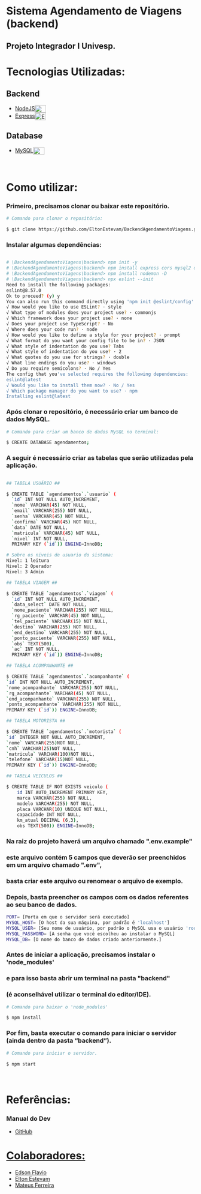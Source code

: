 # Sistema Agendamento de Viagens (backend)

## Projeto Integrador I Univesp.

# Tecnologias Utilizadas:

## Backend

- <a href="https://nodejs.org/en/"> NodeJS</a><img align="center" alt="NodeJS" height="20" width="30" src="https://cdn.jsdelivr.net/gh/devicons/devicon/icons/nodejs/nodejs-original.svg">
- <a href="https://expressjs.com/">Express</a><img align="center" alt="Express" height="20" width="30" src="https://cdn.jsdelivr.net/gh/devicons/devicon/icons/express/express-original.svg">

## Database

- <a href="https://www.mysql.com/">MySQL</a><img align="center" alt="MySQL" height="20" width="30" src="https://cdn.jsdelivr.net/gh/devicons/devicon/icons/mysql/mysql-original.svg">

<br>

# Como utilizar:

### Primeiro, precisamos clonar ou baixar este repositório.

```bash
# Comando para clonar o repositório:

$ git clone https://github.com/EltonEstevam/BackendAgendamentoViagens.git

```

### Instalar algumas dependências:

```bash

# \BackendAgendamentoViagens\backend> npm init -y
# \BackendAgendamentoViagens\backend> npm install express cors mysql2 dotenv
# \BackendAgendamentoViagens\backend> npm install nodemon -D
# \BackendAgendamentoViagens\backend> npx eslint --init
Need to install the following packages:
eslint@8.57.0
Ok to proceed? (y) y
You can also run this command directly using 'npm init @eslint/config'.
√ How would you like to use ESLint? · style
√ What type of modules does your project use? · commonjs
√ Which framework does your project use? · none
√ Does your project use TypeScript? · No
√ Where does your code run? · node
√ How would you like to define a style for your project? · prompt
√ What format do you want your config file to be in? · JSON
√ What style of indentation do you use? Tabs
√ What style of indentation do you use? · 2
√ What quotes do you use for strings? · double
√ What line endings do you use? · windows
√ Do you require semicolons? · No / Yes
The config that you've selected requires the following dependencies:
eslint@latest
√ Would you like to install them now? · No / Yes
√ Which package manager do you want to use? · npm
Installing eslint@latest

```

### Após clonar o repositório, é necessário criar um banco de dados MySQL.

```bash
# Comando para criar um banco de dados MySQL no terminal:

$ CREATE DATABASE agendamentos;
```

### A seguir é necessário criar as tabelas que serão utilizadas pela aplicação.

```bash

## TABELA USUÁRIO ##

$ CREATE TABLE `agendamentos`.`usuario` (
  `id` INT NOT NULL AUTO_INCREMENT,
  `nome` VARCHAR(45) NOT NULL,
  `email` VARCHAR(255) NOT NULL,
  `senha` VARCHAR(45) NOT NULL,
  `confirma` VARCHAR(45) NOT NULL,
  `data` DATE NOT NULL,
  `matricula` VARCHAR(45) NOT NULL,
  `nivel` INT NOT NULL,
  PRIMARY KEY (`id`)) ENGINE=InnoDB;

# Sobre os niveis de usuario do sistema:
Nivel: 1 leitura
Nivel: 2 Operador
Nivel: 3 Admin

## TABELA VIAGEM ##

$ CREATE TABLE `agendamentos`.`viagem` (
  `id` INT NOT NULL AUTO_INCREMENT,
  `data_select` DATE NOT NULL,
  `nome_paciente` VARCHAR(255) NOT NULL,
  `rg_paciente` VARCHAR(45) NOT NULL,
  `tel_paciente` VARCHAR(15) NOT NULL,
  `destino` VARCHAR(255) NOT NULL,
  `end_destino` VARCHAR(255) NOT NULL,
  `ponto_paciente` VARCHAR(255) NOT NULL,
  `obs` TEXT(500),
  `ac` INT NOT NULL,
  PRIMARY KEY (`id`)) ENGINE=InnoDB;

## TABELA ACOMPANHANTE ##

$ CREATE TABLE `agendamentos`.`acompanhante` (
`id` INT NOT NULL AUTO_INCREMENT,
`nome_acompanhante` VARCHAR(255) NOT NULL,
`rg_acompanhante` VARCHAR(45) NOT NULL,
`end_acompanhante` VARCHAR(255) NOT NULL,
`ponto_acompanhante` VARCHAR(255) NOT NULL,
PRIMARY KEY (`id`)) ENGINE=InnoDB;

## TABELA MOTORISTA ##

$ CREATE TABLE `agendamentos`.`motorista` (
`id` INTEGER NOT NULL AUTO_INCREMENT,
`nome` VARCHAR(255)NOT NULL,
`cnh` VARCHAR(25)NOT NULL,
`matricula` VARCHAR(100)NOT NULL,
`telefone` VARCHAR(15)NOT NULL,
PRIMARY KEY (`id`)) ENGINE=InnoDB;

## TABELA VEICULOS ##

$ CREATE TABLE IF NOT EXISTS veiculo (
    id INT AUTO_INCREMENT PRIMARY KEY,
    marca VARCHAR(255) NOT NULL,
    modelo VARCHAR(255) NOT NULL,
    placa VARCHAR(10) UNIQUE NOT NULL,
    capacidade INT NOT NULL,
    km_atual DECIMAL (6,3),
    obs TEXT(500)) ENGINE=InnoDB;

```

### Na raiz do projeto haverá um arquivo chamado ".env.example"

### este arquivo contém 5 campos que deverão ser preenchidos em um arquivo chamado ".env",

### basta criar este arquivo ou renomear o arquivo de exemplo.

### Depois, basta preencher os campos com os dados referentes ao seu banco de dados.

```bash
PORT= [Porta em que o servidor será executado]
MYSQL_HOST= [O host da sua máquina, por padrão é 'localhost']
MYSQL_USER= [Seu nome de usuário, por padrão o MySQL usa o usuário 'root']
MYSQL_PASSWORD= [A senha que você escolheu ao instalar o MySQL]
MYSQL_DB= [O nome do banco de dados criado anteriormente.]
```

### Antes de iniciar a aplicação, precisamos instalar o 'node_modules'

### e para isso basta abrir um terminal na pasta "backend"

### (é aconselhável utilizar o terminal do editor/IDE).

```bash
# Comando para baixar o 'node_modules'

$ npm install
```

### Por fim, basta executar o comando para iniciar o servidor (ainda dentro da pasta “backend”).

```bash
# Comando para iniciar o servidor.

$ npm start
```

<br/>

# Referências:

### Manual do Dev

- <a href="https://github.com/manualdodev"> GitHub

# Colaboradores:

- <a href="https://github.com/Edsonflaviobr"> Edson Flavio
  <br/>
- <a href="https://github.com/EltonEstevam"> Elton Estevam
  <br/>
- <a href="https://github.com/MateusFerreira2648"> Mateus Ferreira
